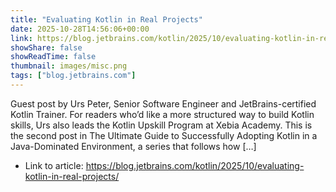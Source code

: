 ```yaml
---
title: "Evaluating Kotlin in Real Projects"
date: 2025-10-28T14:56:06+00:00
link: https://blog.jetbrains.com/kotlin/2025/10/evaluating-kotlin-in-real-projects/
showShare: false
showReadTime: false
thumbnail: images/misc.png
tags: ["blog.jetbrains.com"]
---
```

Guest post by Urs Peter, Senior Software Engineer and JetBrains-certified Kotlin Trainer. For readers who’d like a more structured way to build Kotlin skills, Urs also leads the Kotlin Upskill Program at Xebia Academy. This is the second post in The Ultimate Guide to Successfully Adopting Kotlin in a Java-Dominated Environment, a series that follows how […]

- Link to article: https://blog.jetbrains.com/kotlin/2025/10/evaluating-kotlin-in-real-projects/